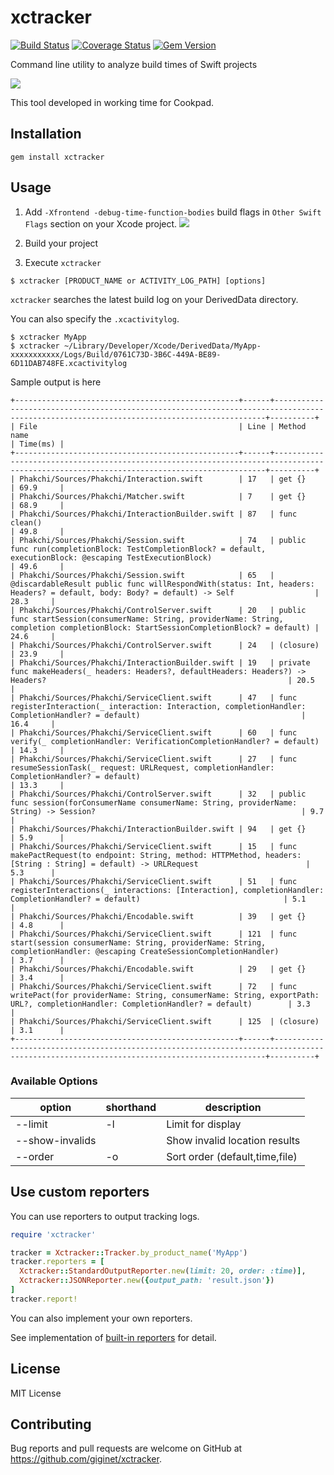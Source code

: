 # xctracker 

[![Build Status](https://travis-ci.org/giginet/xctracker.svg?branch=master)](https://travis-ci.org/giginet/xctracker)
[![Coverage Status](https://coveralls.io/repos/github/giginet/xctracker/badge.svg?branch=master)](https://coveralls.io/github/giginet/xctracker?branch=master)
[![Gem Version](https://badge.fury.io/rb/xctracker.svg)](https://badge.fury.io/rb/xctracker)

Command line utility to analyze build times of Swift projects

![](https://raw.githubusercontent.com/giginet/xctracker/master/assets/sample_output.png)

This tool developed in working time for Cookpad.

## Installation

```
gem install xctracker
```

## Usage

1. Add `-Xfrontend -debug-time-function-bodies` build flags in `Other Swift Flags` section on your Xcode project.
    ![](https://raw.githubusercontent.com/giginet/xctracker/master/assets/build_flags.png)

2. Build your project
3. Execute `xctracker`

```
$ xctracker [PRODUCT_NAME or ACTIVITY_LOG_PATH] [options]
```

`xctracker` searches the latest build log on your DerivedData directory.

You can also specify the `.xcactivitylog`.

```
$ xctracker MyApp
$ xctracker ~/Library/Developer/Xcode/DerivedData/MyApp-xxxxxxxxxxx/Logs/Build/0761C73D-3B6C-449A-BE89-6D11DAB748FE.xcactivitylog
```

Sample output is here

```
+--------------------------------------------------+------+------------------------------------------------------------------------------------------------------------------------------------------+----------+
| File                                             | Line | Method name                                                                                                                              | Time(ms) |
+--------------------------------------------------+------+------------------------------------------------------------------------------------------------------------------------------------------+----------+
| Phakchi/Sources/Phakchi/Interaction.swift        | 17   | get {}                                                                                                                                   | 69.9     |
| Phakchi/Sources/Phakchi/Matcher.swift            | 7    | get {}                                                                                                                                   | 68.9     |
| Phakchi/Sources/Phakchi/InteractionBuilder.swift | 87   | func clean()                                                                                                                             | 49.8     |
| Phakchi/Sources/Phakchi/Session.swift            | 74   | public func run(completionBlock: TestCompletionBlock? = default, executionBlock: @escaping TestExecutionBlock)                           | 49.6     |
| Phakchi/Sources/Phakchi/Session.swift            | 65   | @discardableResult public func willRespondWith(status: Int, headers: Headers? = default, body: Body? = default) -> Self                  | 28.3     |
| Phakchi/Sources/Phakchi/ControlServer.swift      | 20   | public func startSession(consumerName: String, providerName: String, completion completionBlock: StartSessionCompletionBlock? = default) | 24.6     |
| Phakchi/Sources/Phakchi/ControlServer.swift      | 24   | (closure)                                                                                                                                | 23.9     |
| Phakchi/Sources/Phakchi/InteractionBuilder.swift | 19   | private func makeHeaders(_ headers: Headers?, defaultHeaders: Headers?) -> Headers?                                                      | 20.5     |
| Phakchi/Sources/Phakchi/ServiceClient.swift      | 47   | func registerInteraction(_ interaction: Interaction, completionHandler: CompletionHandler? = default)                                    | 16.4     |
| Phakchi/Sources/Phakchi/ServiceClient.swift      | 60   | func verify(_ completionHandler: VerificationCompletionHandler? = default)                                                               | 14.3     |
| Phakchi/Sources/Phakchi/ServiceClient.swift      | 27   | func resumeSessionTask(_ request: URLRequest, completionHandler: CompletionHandler? = default)                                           | 13.3     |
| Phakchi/Sources/Phakchi/ControlServer.swift      | 32   | public func session(forConsumerName consumerName: String, providerName: String) -> Session?                                              | 9.7      |
| Phakchi/Sources/Phakchi/InteractionBuilder.swift | 94   | get {}                                                                                                                                   | 5.9      |
| Phakchi/Sources/Phakchi/ServiceClient.swift      | 15   | func makePactRequest(to endpoint: String, method: HTTPMethod, headers: [String : String] = default) -> URLRequest                        | 5.3      |
| Phakchi/Sources/Phakchi/ServiceClient.swift      | 51   | func registerInteractions(_ interactions: [Interaction], completionHandler: CompletionHandler? = default)                                | 5.1      |
| Phakchi/Sources/Phakchi/Encodable.swift          | 39   | get {}                                                                                                                                   | 4.8      |
| Phakchi/Sources/Phakchi/ServiceClient.swift      | 121  | func start(session consumerName: String, providerName: String, completionHandler: @escaping CreateSessionCompletionHandler)              | 3.7      |
| Phakchi/Sources/Phakchi/Encodable.swift          | 29   | get {}                                                                                                                                   | 3.4      |
| Phakchi/Sources/Phakchi/ServiceClient.swift      | 72   | func writePact(for providerName: String, consumerName: String, exportPath: URL?, completionHandler: CompletionHandler? = default)        | 3.3      |
| Phakchi/Sources/Phakchi/ServiceClient.swift      | 125  | (closure)                                                                                                                                | 3.1      |
+--------------------------------------------------+------+------------------------------------------------------------------------------------------------------------------------------------------+----------+
```

### Available Options

|option|shorthand|description|
|------|---------|-----------|
|--limit|-l|Limit for display|
|--show-invalids||Show invalid location results|
|--order|-o|Sort order (default,time,file)|

## Use custom reporters

You can use reporters to output tracking logs.

```ruby
require 'xctracker'

tracker = Xctracker::Tracker.by_product_name('MyApp')
tracker.reporters = [
  Xctracker::StandardOutputReporter.new(limit: 20, order: :time)],
  Xctracker::JSONReporter.new({output_path: 'result.json'})
]
tracker.report!
```

You can also implement your own reporters.

See implementation of [built-in reporters](https://github.com/giginet/xctracker/tree/master/lib/xctracker/reporters) for detail.

## License

MIT License

## Contributing

Bug reports and pull requests are welcome on GitHub at https://github.com/giginet/xctracker.

